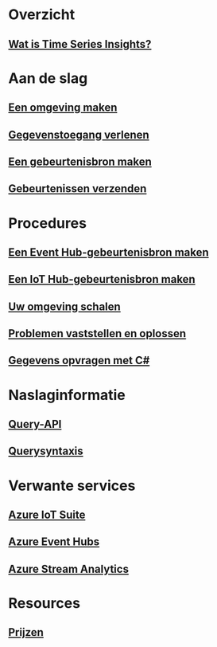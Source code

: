# Overzicht
## [Wat is Time Series Insights?](time-series-insights-overview.md)

# Aan de slag
## [Een omgeving maken](time-series-insights-get-started.md)
## [Gegevenstoegang verlenen](time-series-insights-data-access.md)
## [Een gebeurtenisbron maken](time-series-insights-add-event-source.md)
## [Gebeurtenissen verzenden](time-series-insights-send-events.md)

# Procedures
## [Een Event Hub-gebeurtenisbron maken](time-series-insights-how-to-add-an-event-source-eventhub.md)
## [Een IoT Hub-gebeurtenisbron maken](time-series-insights-how-to-add-an-event-source-iothub.md)
## [Uw omgeving schalen](time-series-insights-how-to-scale-your-environment.md)
## [Problemen vaststellen en oplossen](time-series-insights-diagnose-and-solve-problems.md)
## [Gegevens opvragen met C#](time-series-insights-query-data-csharp.md)

# Naslaginformatie
## [Query-API](/rest/api/time-series-insights/time-series-insights-reference-queryapi)
## [Querysyntaxis](/rest/api/time-series-insights/time-series-insights-reference-query-syntax)

# Verwante services
## [Azure IoT Suite](/azure/iot-suite/)
## [Azure Event Hubs](/azure/event-hubs/)
## [Azure Stream Analytics](/azure/stream-analytics/)

# Resources
## [Prijzen](https://azure.microsoft.com/pricing/details/time-series-insights/)
